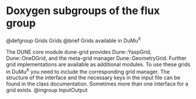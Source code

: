 # Doxygen subgroups of the flux group

@defgroup Grids Grids
@brief Grids available in DuMu<sup>X</sup>

The DUNE core module dune-grid provides Dune::YaspGrid, Dune::OneDGrid, and the meta-grid manager Dune::GeometryGrid. Further grid implementations are available as additional modules.
To use these grids in DuMu<sup>X</sup> you need to include the corresponding grid manager. The structure of the interface and the necessary keys in the input file can be found in the class documentation. Sometimes more than one interface for a grid exists.
@ingroup InputOutput

